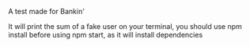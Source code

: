 A test made for Bankin'

It will print the sum of a fake user on your terminal, you should use npm install before using npm start, as it will install dependencies
